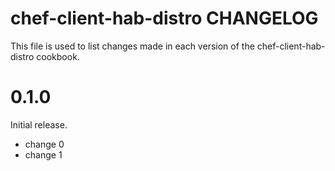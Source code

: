 # chef-client-hab-distro CHANGELOG

This file is used to list changes made in each version of the chef-client-hab-distro cookbook.

# 0.1.0

Initial release.

- change 0
- change 1

